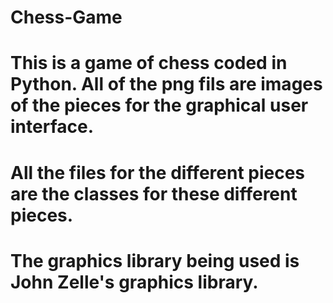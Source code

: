 # Chess-Game
# This is a game of chess coded in Python. All of the png fils are images of the pieces for the graphical user interface.
# All the files for the different pieces are the classes for these different pieces. 
# The graphics library being used is John Zelle's graphics library.
